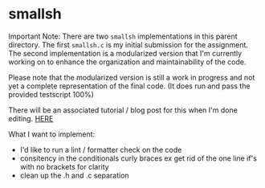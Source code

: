 # smallsh

Important Note: There are two `smallsh` implementations in this parent directory. The first `smallsh.c` is my initial submission for the assignment. The second implementation is a modularized version that I'm currently working on to enhance the organization and maintainability of the code.

Please note that the modularized version is still a work in progress and not yet a complete representation of the final code. (It does run and pass the provided testscript 100%)

There will be an associated tutorial / blog post for this when I'm done editing. [HERE](https://nextjs-blog-6upu.vercel.app/)

What I want to implement:
* I'd like to run a lint / formatter check on the code 
* consitency in the conditionals curly braces ex get rid of the one line if's with no brackets for clarity 
* clean up the .h and .c separation 




